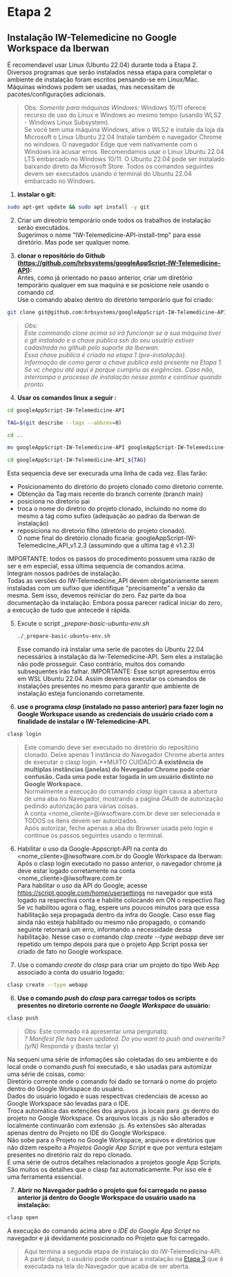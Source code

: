 # Etapa 2  
## Instalação IW-Telemedicine no Google Workspace da Iberwan
É recomendavel usar Linux (Ubuntu 22.04) durante toda a Etapa 2.  
Diversos programas que serão instalados nessa etapa para completar o ambiente de instalação foram escritos pensando-se em Linux/Mac.
Máquinas windows podem ser usadas, mas necessitam de pacotes/configurações adicionais.  

> Obs: *Somente para máquinas Windows:*
Windows 10/11 oferece recurso de uso do Linux e Windows ao mesmo tempo (usando WLS2 - Windows Linux Subsystem).  
Se você tem uma máquina Windows, ative o WLS2 e instale da loja da Microsoft o Linux Ubuntu 22.04
Instale também o navegador Chrome no windows. O navegador Edge que vem nativamente com o Windows irá acusar erros.
Recomendamos usar o Linux Ubuntu 22.04 LTS embarcado no Windows 10/11. O Ubuntu 22.04 pode ser instalado baixando direto da Microsoft Store.
Todos os comandos seguintes devem ser executados usando o terminal do Ubuntu 22.04 embarcado no Windows.

1. **instalar o git:**
```bash
sudo apt-get update && sudo apt install -y git
```   

2. Criar um direotrio temporário onde todos os trabalhos de instalação serão executados.  
Sugerimos o nome "IW-Telemedicine-API-install-tmp" para esse diretório. Mas pode ser qualquer nome. 

3. **clonar o repositório do Github (https://github.com/hrbsystems/googleAppScript-IW-Telemedicine-API):**  
Antes, como já orientado no passo anterior, criar um diretório temporário qualquer em sua maquina e se posicione nele usando o comando *cd*.  
Use o comando abaixo dentro do diretório temporário que foi criado:
```bash
git clone git@github.com:hrbsystems/googleAppScript-IW-Telemedicine-API.git
```  
> *Obs:  
Este commando clone acima só irá funcionar se a sua máquina tiver o git instalado e a chave pública ssh do seu usuário estiver cadastrada no github pelo suporte da Iberwan.    
Essa chave publica é criada na etapa 1 (pre-instalação).  
Informação de como gerar a chave publica está presente na Etapa 1.  
Se vc chegou até aqui é porque cumpriu as exigências. Caso não, interrompa o processo de instalação nesse ponto e continue quando pronto.*
  
4. **Usar os comandos linux a seguir :**  
```bash  
cd googleAppScript-IW-Telemedicine-API
```
```bash
TAG=$(git describe --tags --abbrev=0)
```  
```bash  
cd ..
```
```bash  
mv googleAppScript-IW-Telemedicine-API googleAppScript-IW-Telemedicine-API_${TAG}
```

```bash
cd googleAppScript-IW-Telemedicine-API_${TAG}
```

Esta sequencia deve ser execurada uma linha de cada vez. Elas farão:  
* Posicionamento do diretório do projeto clonado como diretorio corrente.  
* Obtenção da Tag mais recente do branch corrente (branch main)
* posiciona no diretorio pai
* troca o nome do diretrio do projeto clonado, incluindo no nome do mesmo a tag como sufixo (adequação ao padrao da Iberwan de instalação)
* reposiciona no diretorio filho (diretório do projeto clonado).  
O nome final do diretório clonado ficaria: googleAppScript-IW-Telemedicine_API_v1.2.3 (assumindo que a ultima tag é v1.2.3)

IMPORTANTE: todos os passos do procedimento possuem uma razão de ser e em especial, essa última sequencia de comandos acima.  
Integram nossos padrões de instalação.  
Todas as versões do IW-Telemedicine_API devem obrigatoriamente serem instaladas com um sufixo que identifique "precisamente" a versão da mesma.
Sem isso, devemos reiniciar do zero. Faz parte da boa documentação da instalação. Embora possa parecer radical iniciar do zero, a execução de
tudo que antecede é rápida.  
  

5. Excute o script *_prepare-basic-ubuntu-env.sh*     
   ```bash
   ./_prepare-basic-ubuntu-env.sh
   ```
   Esse comando irá instalar uma serie de pacotes do Ubuntu 22.04 necessários à instalação da Iw-Telemedicine-API.
   Sem eles a instalação não pode prosseguir. Caso contrário, muitos dos comando subsequentes irão falhar.
   IMPORTANTE: Esse script apresentou erros em WSL Ubuntu 22.04. Assim devemos executar os comandos de instalações presentes no mesmo para garantir que ambiente de instalação esteja funcionando corretamente.

   
5. **use o programa *clasp* (instalado no passo anterior) para fazer login no Google Workspace usando as credenciais do usuário criado com a finalidade de instalar o IW-Telemedicine-API.**  
```bash
clasp login  
```  
>Este comando deve ser executado no diretório do repositório clonado. Deixe apenas 1 instância do Navegador Chrome aberta antes de executar o clasp login.
**MUITO CUIDADO:**A existência de multiplas instâncias (janelas) do Nevegador Chrome pode criar confusão. Cada uma pode estar logada in um usuário distinto no Google Workspace.**  
Normalmente a execução do comando *clasp login* causa a abertura de uma aba no Navegador, mostrando a página *OAuth* de autorização pedindo autorização para várias coisas.  
A conta <nome_cliente>@iwsoftware.com.br deve ser selecionada e TODOS os itens devem ser autorizados.  
Após autorizar, feche apenas a aba do Browser usada pelo login e continue os passos seguintes usando o terminal.  

6. Habilitar o uso da Google-Appscript-API na conta do <nome_cliente>@iwsoftware.com.br do Google Workspace da Iberwan:
Após o clasp login executado no passo anterior, o navegador chrome já deve estar logado corretamente na conta <nome_cliente>@iwsoftware.com.br  
Para habilitar o uso da API do Google, acesse https://script.google.com/home/usersettings no navegador que está logado na respectiva conta e habilite colocando em ON o respectivo flag  
Se vc habilitou agora o flag, espere uns poucos minutos para que essa habilitação seja propagada dentro da infra do Google.
Caso esse flag ainda não esteja habilitado ou mesmo não propagado, o comando seguinte retornará um erro, informando a necessidade dessa habilitação.
Nesse caso o comando *clap create --type webapp* deve ser repetido um tempo depois para que o projeto App Script possa ser criado de fato no Google workspace.
  
7. Use o comando *create* do *clasp* para criar um projeto do tipo Web App associado a conta do usuário logado:
```bash
clasp create --type webapp
```

6. **Use o comando *push* do *clasp* para carregar todos os scripts presentes no diretorio corrente no *Google Workspace* do usuário:**
```bash
clasp push
```  
>Obs:
>Este comnado irá apresentar uma pergunatq:  
*? Manifest file has been updated. Do you want to push and overwrite? (y/N)* 
Responda y (basta teclar y)
 
Na sequeni uma série de infomações são coletadas do seu ambiente e do local onde o comando *push* foi executado,
e são usadas para automizar uma série de coisas, como:   
Diretório corrente onde o comando foi dado se tornará o nome do projeto dentro do Google Workspace do usuário.  
Dados do usuário logado e suas respectivas credenciais de acesso ao Google Workspace são levadas para o IDE.  
Troca automática das extenções dos arguivos .js locais para .gs dentro do projeto no Google Workspace. Os arquivos locais .js não são alterados e localmente continuarão com extensão .js. As extensões são alteradas apenas dentro do Projeto no IDE do Google Workspace.  
Não sobe para o Projeto no Google Workspace, arquivos e diretórios que não dizem respeito a *Projetos Google App Script* e que por ventura estejam presentes no diretório raiz do repo clonado.    
E uma série de outros detalhes relacionados a projetos google App Scripts.  São muitos os detalhes que o clasp faz automaticamente. Por isso ele é uma ferramenta essencial.

7. **Abrir no Navegador padrão o projeto que foi carregado no passo anterior já dentro do Google Workspace do usuário usado na instalação:**   
```bash
clasp open
```    
A execução do comando acima abre o *IDE do Google App Script* no navegador e já devidamente posicionado no Projeto que foi carregado.    

>Aqui termina a segunda etapa de instalação do IW-Telemedicina-API.  
A partir daqui, o usuário pode continuar a instalação na [Etapa 3](./installing-iw-telemedicine-in-clients-gas-ide-lang-pt.md) que é executada na tela do Navegador que acaba de ser aberta.  

